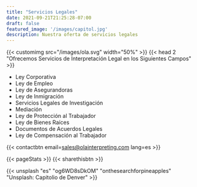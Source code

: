 ```yaml
---
title: "Servicios Legales"
date: 2021-09-21T21:25:28-07:00
draft: false
featured_image: '/images/capitol.jpg'
description: Nuestra oferta de servicios legales
---
```


{{< customimg src="/images/ola.svg" width="50%" >}}
{{< head 2 "Ofrecemos Servicios de Interpretación Legal en los Siguientes Campos" >}}

- Ley Corporativa
- Ley de Empleo
- Ley de Asegurandoras
- Ley de Inmigración
- Servicios Legales de Investigación
- Mediación
- Ley de Protección al Trabajador
- Ley de Bienes Raíces
- Documentos de Acuerdos Legales
- Ley de Compensación al Trabajador

{{< contactbtn email=sales@olainterpreting.com lang=es >}}

{{< pageStats >}}
{{< sharethisbtn >}}

{{< unsplash "es" "og6WD8sDkOM" "onthesearchforpineapples" "Unsplash: Capitolio de Denver" >}}
